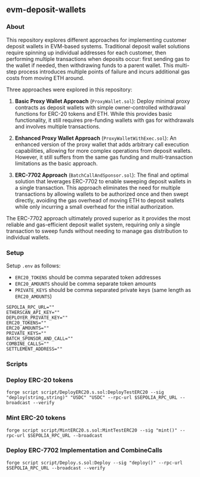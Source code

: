 ## evm-deposit-wallets

### About

This repository explores different approaches for implementing customer deposit wallets in EVM-based systems. Traditional deposit wallet solutions require spinning up individual addresses for each customer, then performing multiple transactions when deposits occur: first sending gas to the wallet if needed, then withdrawing funds to a parent wallet. This multi-step process introduces multiple points of failure and incurs additional gas costs from moving ETH around.

Three approaches were explored in this repository:

1. **Basic Proxy Wallet Approach** (`ProxyWallet.sol`): Deploy minimal proxy contracts as deposit wallets with simple owner-controlled withdrawal functions for ERC-20 tokens and ETH. While this provides basic functionality, it still requires pre-funding wallets with gas for withdrawals and involves multiple transactions.

2. **Enhanced Proxy Wallet Approach** (`ProxyWalletWithExec.sol`): An enhanced version of the proxy wallet that adds arbitrary call execution capabilities, allowing for more complex operations from deposit wallets. However, it still suffers from the same gas funding and multi-transaction limitations as the basic approach.

3. **ERC-7702 Approach** (`BatchCallAndSponsor.sol`): The final and optimal solution that leverages ERC-7702 to enable sweeping deposit wallets in a single transaction. This approach eliminates the need for multiple transactions by allowing wallets to be authorized once and then swept directly, avoiding the gas overhead of moving ETH to deposit wallets while only incurring a small overhead for the initial authorization.

The ERC-7702 approach ultimately proved superior as it provides the most reliable and gas-efficient deposit wallet system, requiring only a single transaction to sweep funds without needing to manage gas distribution to individual wallets.

### Setup

Setup `.env` as follows:

- `ERC20_TOKENS` should be comma separated token addresses
- `ERC20_AMOUNTS` should be comma separate token amounts
- `PRIVATE_KEYS` should be comma separated private keys (same length as `ERC20_AMOUNTS`)

```
SEPOLIA_RPC_URL=""
ETHERSCAN_API_KEY=""
DEPLOYER_PRIVATE_KEY=""
ERC20_TOKENS=""
ERC20_AMOUNTS=""
PRIVATE_KEYS=""
BATCH_SPONSOR_AND_CALL=""
COMBINE_CALLS=""
SETTLEMENT_ADDRESS=""
```

### Scripts

### Deploy ERC-20 tokens

```shell
forge script script/DeployERC20.s.sol:DeployTestERC20 --sig "deploy(string,string)" "USDC" "USDC" --rpc-url $SEPOLIA_RPC_URL --broadcast --verify
```

### Mint ERC-20 tokens

```shell
forge script script/MintERC20.s.sol:MintTestERC20 --sig "mint()" --rpc-url $SEPOLIA_RPC_URL --broadcast
```

### Deploy ERC-7702 Implementation and CombineCalls

```shell
forge script script/Deploy.s.sol:Deploy --sig "deploy()" --rpc-url $SEPOLIA_RPC_URL --broadcast --verify
```
